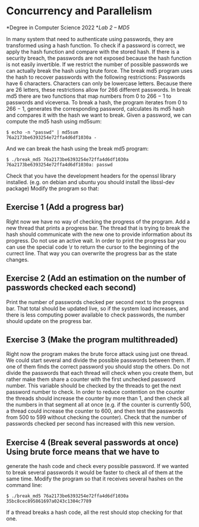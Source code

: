 # Concurrency and Parallelism

*Degree in Computer Science 2022
**Lab 2 – MD5*

In many system that need to authenticate using passwords, they are transformed using a hash
function. To check if a password is correct, we apply the hash function and compare with the
stored hash. If there is a security breach, the passwords are not exposed because the hash function
is not easily invertible.
If we restrict the number of possible passwords we can actually break the hash using brute
force. The break md5 program uses the hash to recover passwords with the following restrictions:
Passwords have 6 characters.
Characters can only be lowercase letters.
Because there are 26 letters, these restrictions allow for 266 different passwords. In break md5
there are two functions that map numbers from 0 to 266 − 1 to passwords and viceversa. To break
a hash, the program iterates from 0 to 266 − 1, generates the corresponding password, calculates
its md5 hash and compares it with the hash we want to break.
Given a password, we can compute the md5 hash using md5sum:
```shell
$ echo -n "passwd" | md5sum
76a2173be6393254e72ffa4d6df1030a -
```

And we can break the hash using the break md5 program:
```shell
$ ./break_md5 76a2173be6393254e72ffa4d6df1030a
76a2173be6393254e72ffa4d6df1030a: passwd
```
Check that you have the development headers for the openssl library installed. (e.g. on debian
and ubuntu you should install the libssl-dev package)
Modify the program so that:
## Exercise 1 (Add a progress bar) 

Right now we have no way of checking the progress of the
program. Add a new thread that prints a progress bar. The thread that is trying to break the
hash should communicate with the new one to provide information about its progress. Do not use
an active wait.
In order to print the progress bar you can use the special code \r to return the cursor to the
beginning of the currect line. That way you can overwrite the progress bar as the state changes.
## Exercise 2 (Add an estimation on the number of passwords checked each second)

Print the number of passwords checked per second next to the progress bar. That total should be
updated live, so if the system load increases, and there is less computing power available to check
passwords, the number should update on the progress bar.
## Exercise 3 (Make the program multithreaded) 

Right now the program makes the brute force
attack using just one thread. We could start several and divide the possible passwords between
them. If one of them finds the correct password you should stop the others.
Do not divide the passwords that each thread will check when you create them, but rather
make them share a counter with the first unchecked password number. This variable should be
checked by the threads to get the next password number to check. In order to reduce contention
on the counter the threads should increase the counter by more than 1, and then check all the
numbers in that segment all at once (e.g. if the counter is currently 500, a thread could increase
the counter to 600, and then test the passwords from 500 to 599 without checking the counter).
Check that the number of passwords checked per second has increased with this new version.
## Exercise 4 (Break several passwords at once) Using brute force means that we have to
generate the hash code and check every possible password. If we wanted to break several passwords
it would be faster to check all of them at the same time.
Modify the program so that it receives several hashes on the command line:
```shell
$ ./break_md5 76a2173be6393254e72ffa4d6df1030a 35bc8cec895861697a0243c1304c7789
```
If a thread breaks a hash code, all the rest should stop checking for that one.